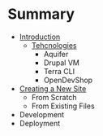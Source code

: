 # Summary

* [Introduction](README.md)
   * [Tehcnologies](technologies.md)
       * Aquifer
       * Drupal VM
       * Terra CLI
       * OpenDevShop
* [Creating a New Site](creating_a_new_site.md)
   * From Scratch
   * From Existing Files
* Development
* Deployment

